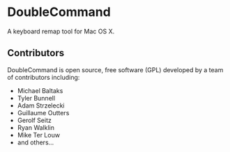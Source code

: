 # DoubleCommand

A keyboard remap tool for Mac OS X.

## Contributors
DoubleCommand is open source, free software (GPL) developed by a team of contributors including:
- Michael Baltaks
- Tyler Bunnell
- Adam Strzelecki
- Guillaume Outters
- Gerolf Seitz
- Ryan Walklin
- Mike Ter Louw
- and others...
